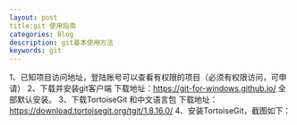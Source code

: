 ```yaml
---
layout: post
title:git 使用指南
categories: Blog
description: git基本使用方法
keywords: git
---
```


1、已知项目访问地址，登陆账号可以查看有权限的项目（必须有权限访问，可申请）
2、下载并安装git客户端
下载地址：https://git-for-windows.github.io/ 全部默认安装。
3、下载TortoiseGit 和中文语言包
下载地址：https://download.tortoisegit.org/tgit/1.8.16.0/
4、安装TortoiseGit，截图如下：
